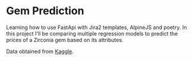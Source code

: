 # Gem Prediction

Learning how to use FastApi with Jira2 templates, AlpineJS and poetry. 
In this project I'll be comparing multiple regression models to predict the prices of a Zirconia gem based on its attributes.

Data obtained from [Kaggle](https://www.kaggle.com/datasets/colearninglounge/gemstone-price-prediction/data).
